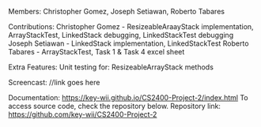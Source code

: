 Members: Christopher Gomez, Joseph Setiawan, Roberto Tabares

Contributions:
Christopher Gomez - ResizeableAraayStack implementation, ArrayStackTest, LinkedStack debugging, LinkedStackTest debugging
Joseph Setiawan - LinkedStack implementation, LinkedStackTest
Roberto Tabares - ArrayStackTest, Task 1 & Task 4 excel sheet

Extra Features: Unit testing for: ResizeableArrayStack methods

Screencast: //link goes here

Documentation: https://key-wii.github.io/CS2400-Project-2/index.html To access source code, check the repository below.
Repository link: https://github.com/key-wii/CS2400-Project-2